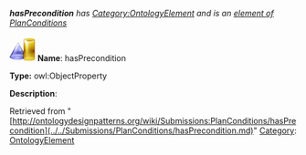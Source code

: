 ___hasPrecondition__ has [Category:OntologyElement](../../Category/OntologyElement.md "Category:OntologyElement") and is an [element of](../../Property/ElementOf.md "Property:ElementOf") [PlanConditions](../../Submissions/PlanConditions.md "Submissions:PlanConditions")_


  




[![ObjectProperty](../../images/thumb/c/c3/ObjectProperty.gif/45px-ObjectProperty.gif)](../../Image/ObjectProperty.gif.md "ObjectProperty")
__Name__: hasPrecondition 


__Type:__ owl:ObjectProperty 


__Description__: 





Retrieved from "[http://ontologydesignpatterns.org/wiki/Submissions:PlanConditions/hasPrecondition](../../Submissions/PlanConditions/hasPrecondition.md)"
 [Category](http://ontologydesignpatterns.org/wiki/Special:Categories "Special:Categories"): [OntologyElement](../../Category/OntologyElement.md "Category:OntologyElement")